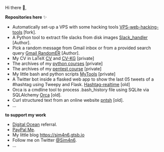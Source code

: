 Hi there 👋, 

**Repositories here** ✨
 - Automatically set-up a VPS with some hacking tools [VPS-web-hacking-tools](https://github.com/Sim4n6/VPS-web-hacking-tools) [fork].
 - A Python tool to extract file slacks from disk images [Slack_handler](https://github.com/Sim4n6/Slack_handler) [Author].
 - Pick a random message from Gmail inbox or from a provided search query [Gmail RandomER](https://github.com/Sim4n6/gmail-randomer) [Author].
 - My CV in LaTeX [CV](https://github.com/Sim4n6/CV) and [CV-KG](https://github.com/Sim4n6/CV-KG) [private]
 - The archives of my [python courses](https://github.com/Sim4n6/Python-Course) [private]
 - The archives of my [pentest course](https://github.com/Sim4n6/Pentest-Course) [private]
 - My little bash and python scripts [MyTools](https://github.com/Sim4n6/MyTools) [private]
 - A Twitter bot inside a flasked web app to show the last 05 tweets of a #hashtag using Tweepy and Flask. [Hashtag-realtime](https://github.com/Sim4n6/DFIR_Realtime) [old]
 - Orca is a cmdline tool to process .bash_history file using SQLite via SQLAlchemy [Orca](https://github.com/Sim4n6/Orca) [old].
 - Curl structured text from an online website [pntsh](https://github.com/Sim4n6/pntsh) [old]. 
 - ...

**to support my work**
 - [Digital Ocean](https://m.do.co/c/780741040a26) referral.
 - [PayPal Me](https://paypal.me/sim4n6).
 - My little blog <https://sim4n6.gtsb.io>
 - Follow me on Twitter [@Sim4n6](https://www.twitter.com/sim4n6). 
 - ...

<!--
**Sim4n6/Sim4n6** is a ✨ _special_ ✨ repository because its `README.md` (this file) appears on your GitHub profile.

Here are some ideas to get you started:

- 🔭 I’m currently working on ...
- 🌱 I’m currently learning ...
- 👯 I’m looking to collaborate on ...
- 🤔 I’m looking for help with ...
- 💬 Ask me about ...
- 📫 How to reach me: ...
- 😄 Pronouns: ...
- ⚡ Fun fact: ...
-->

